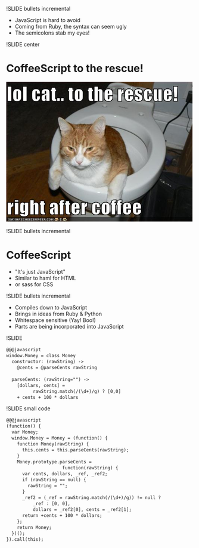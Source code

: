 !SLIDE bullets incremental

* JavaScript is hard to avoid
* Coming from Ruby, the syntax can seem ugly
* The semicolons stab my eyes!

!SLIDE center

# CoffeeScript to the rescue! #
![lolcat](to_the_rescue.jpg)

!SLIDE bullets incremental

# CoffeeScript #

* "It's just JavaScript"
* Similar to haml for HTML
* or sass for CSS

!SLIDE bullets incremental

* Compiles down to JavaScript
* Brings in ideas from Ruby & Python
* Whitespace sensitive (Yay! Boo!)
* Parts are being incorporated into JavaScript

!SLIDE

    @@@javascript
    window.Money = class Money
      constructor: (rawString) ->
        @cents = @parseCents rawString
    
      parseCents: (rawString="") ->
        [dollars, cents] = 
              rawString.match(/(\d+)/g) ? [0,0]
        + cents + 100 * dollars

!SLIDE small code

    @@@javascript
    (function() {
      var Money;
      window.Money = Money = (function() {
        function Money(rawString) {
          this.cents = this.parseCents(rawString);
        }
        Money.prototype.parseCents = 
                         function(rawString) {
          var cents, dollars, _ref, _ref2;
          if (rawString == null) {
            rawString = "";
          }
          _ref2 = (_ref = rawString.match(/(\d+)/g)) != null ? 
              _ref : [0, 0], 
              dollars = _ref2[0], cents = _ref2[1];
          return +cents + 100 * dollars;
        };
        return Money;
      })();
    }).call(this); 
